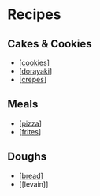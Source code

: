 # Recipes

## Cakes & Cookies
- [[cookies]]
- [[dorayaki]]
- [[crepes]]

## Meals
- [[pizza]]
- [[frites]]

## Doughs
- [[bread]]
-  [[levain]]
  


[//begin]: # "Autogenerated link references for markdown compatibility"
[cookies]: cookies "Cookies"
[dorayaki]: dorayaki "Dorayaki"
[crepes]: crepes "Crepes"
[pizza]: pizza "Pizza"
[frites]: frites "Frites"
[bread]: bread "Bread"
[//end]: # "Autogenerated link references"
